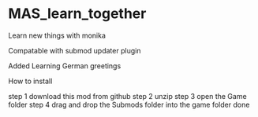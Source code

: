 # MAS_learn_together
Learn new things with monika

Compatable with submod updater plugin

Added Learning German greetings


How to install 

step 1 download this mod from github
step 2 unzip 
step 3 open the Game folder 
step 4 drag and drop the Submods folder into the game folder
done
